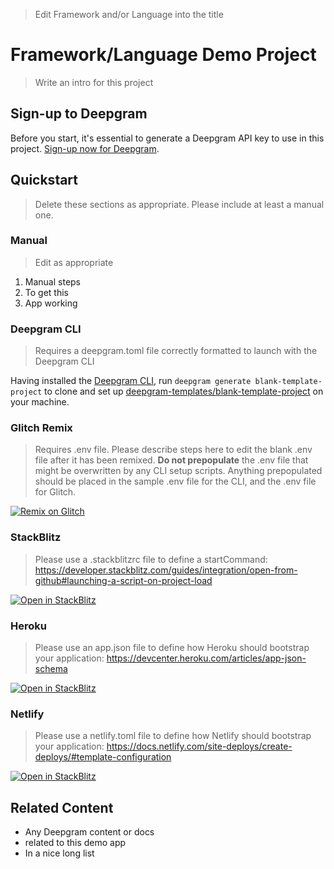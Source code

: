 > Edit Framework and/or Language into the title

# Framework/Language Demo Project

> Write an intro for this project

## Sign-up to Deepgram

Before you start, it's essential to generate a Deepgram API key to use in this project. [Sign-up now for Deepgram](https://console.deepgram.com/signup).

## Quickstart

> Delete these sections as appropriate. Please include at least a manual one.

### Manual

> Edit as appropriate

1. Manual steps
2. To get this
3. App working

### Deepgram CLI

> Requires a deepgram.toml file correctly formatted to launch with the Deepgram CLI

Having installed the [Deepgram CLI](https://github.com/deepgram-devs/deepgram-cli), run `deepgram generate blank-template-project` to clone and set up [deepgram-templates/blank-template-project](https://github.com/deepgram-templates/blank-template-project) on your machine.

### Glitch Remix

> Requires .env file. Please describe steps here to edit the blank .env file after it has been remixed. **Do not prepopulate** the .env file that might be overwritten by any CLI setup scripts. Anything prepopulated should be placed in the sample .env file for the CLI, and the .env file for Glitch.

[![Remix on Glitch](https://cdn.glitch.com/2703baf2-b643-4da7-ab91-7ee2a2d00b5b%2Fremix-button.svg)](https://glitch.com/edit/#!/import/github/deepgram-templates/blank-template-project)

### StackBlitz

> Please use a .stackblitzrc file to define a startCommand: https://developer.stackblitz.com/guides/integration/open-from-github#launching-a-script-on-project-load

[![Open in StackBlitz](https://developer.stackblitz.com/img/open_in_stackblitz.svg)](https://stackblitz.com/fork/github/deepgram-templates/blank-template-project)

### Heroku

> Please use an app.json file to define how Heroku should bootstrap your application: https://devcenter.heroku.com/articles/app-json-schema

[![Open in StackBlitz](https://www.herokucdn.com/deploy/button.svg)](https://heroku.com/deploy?template=https://github.com/deepgram-templates/blank-template-project)

### Netlify

> Please use a netlify.toml file to define how Netlify should bootstrap your application: https://docs.netlify.com/site-deploys/create-deploys/#template-configuration

[![Open in StackBlitz](https://www.netlify.com/img/deploy/button.svg)](https://github.com/deepgram-templates/blank-template-project)

## Related Content

- Any Deepgram content or docs
- related to this demo app
- In a nice long list
